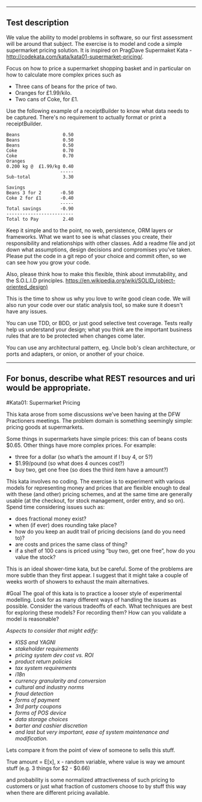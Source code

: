 ----------------
Test description
----------------
We value the ability to model problems in software, so our first assessment will be around that subject. The exercise is to model and code a simple supermarket pricing solution. It is inspired on PragDave Supermaket Kata - http://codekata.com/kata/kata01-supermarket-pricing/.

Focus on how to price a supermarket shopping basket and in particular on how to calculate more complex prices such as
- Three cans of beans for the price of two.
- Oranges for £1.99/kilo.
- Two cans of Coke, for £1.


Use the following example of a receiptBuilder to know what data needs to be captured. There's no requirement to actually format or print a receiptBuilder.

    Beans                0.50
    Beans                0.50
    Beans                0.50
    Coke                 0.70
    Coke                 0.70
    Oranges
    0.200 kg @  £1.99/kg 0.40
                        -----
    Sub-total            3.30

    Savings
    Beans 3 for 2       -0.50
    Coke 2 for £1       -0.40
                        -----
    Total savings       -0.90
    -------------------------
    Total to Pay         2.40


Keep it simple and to the point, no web, persistence, ORM layers or frameworks. What we want to see is what classes you create, their responsibility and relationships with other classes. Add a readme file and jot down what assumptions, design decisions and compromises you’ve taken. Please put the code in a git repo of your choice and commit often, so we can see how you grow your code.

Also, please think how to make this flexible, think about immutability, and the S.O.L.I.D principles. https://en.wikipedia.org/wiki/SOLID_(object-oriented_design)

This is the time to show us why you love to write good clean code. We will also run your code over our static analysis tool, so make sure it doesn't have any issues.

You can use TDD, or BDD, or just good selective test coverage. Tests really help us understand your design; what you think are the important business rules that are to be protected when changes come later.

You can use any architectural pattern, eg. Uncle bob's clean architecture, or ports and adapters, or onion, or another of your choice.

---------
For bonus, describe what REST resources and uri would be appropriate.
---------

#Kata01: Supermarket Pricing

This kata arose from some discussions we’ve been having at the DFW Practioners meetings. The problem domain is something seemingly simple: pricing goods at supermarkets.

Some things in supermarkets have simple prices: this can of beans costs $0.65. Other things have more complex prices. For example:

- three for a dollar (so what’s the amount if I buy 4, or 5?)
- $1.99/pound (so what does 4 ounces cost?)
- buy two, get one free (so does the third item have a amount?)

This kata involves no coding. The exercise is to experiment with various models for representing money and prices that are flexible enough to deal with these (and other) pricing schemes, and at the same time are generally usable (at the checkout, for stock management, order entry, and so on). Spend time considering issues such as:

- does fractional money exist?
- when (if ever) does rounding take place?
- how do you keep an audit trail of pricing decisions (and do you need to)?
- are costs and prices the same class of thing?
- if a shelf of 100 cans is priced using “buy two, get one free”, how do you value the stock?

This is an ideal shower-time kata, but be careful. Some of the problems are more subtle than they first appear. I suggest that it might take a couple of weeks worth of showers to exhaust the main alternatives.

#Goal
The goal of this kata is to practice a looser style of experimental modelling. Look for as many different ways of handling the issues as possible. Consider the various tradeoffs of each. What techniques are best for exploring these models? For recording them? How can you validate a model is reasonable?

_Aspects to consider that might edify:_
- _KISS and YAGNI_
- _stakeholder requirements_
- _pricing system dev cost vs. ROI_
- _product return policies_
- _tax system requirements_
- _i18n_
- _currency granularity and conversion_
- _cultural and industry norms_
- _fraud detection_
- _forms of payment_
- _3rd party coupons_
- _forms of POS device_
- _data storage choices_
- _barter and cashier discretion_
- _and last but very important, ease of system maintenance and modification._

Lets compare it from the point of view of someone to sells this stuff.

True amount = E[x], x - random variable, where value is way we amount stuff (e.g. 3 things for $2 - $0.66)

and probability is some normalized attractiveness of such pricing to customers or just what fraction of customers choose to by stuff this way when there are different pricing available.